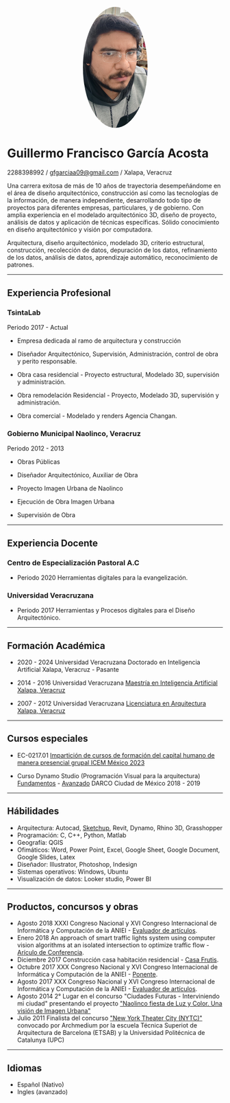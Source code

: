 <p align="center">
<img src="Figuras/foto.jpg" alt="Descripción de la imagen" width="151" height="282.3" style="border-radius:50%;" />
</p>

# Guillermo Francisco García Acosta
2288398992 / gfgarciaa09@gmail.com / Xalapa, Veracruz

Una carrera exitosa de más de 10 años de trayectoria desempeñándome en el área de diseño arquitectónico, construcción así como las tecnologías de la información, de manera independiente, desarrollando todo tipo de proyectos para diferentes empresas, particulares, y de gobierno. Con amplia experiencia en el modelado arquitectónico 3D, diseño de proyecto, análisis de datos y aplicación de técnicas específicas. Sólido conocimiento en diseño arquitectónico y visión por computadora.

Arquitectura, diseño arquitectónico, modelado 3D, criterio estructural, construcción, recolección de datos, depuración de los datos, refinamiento de los datos, análisis de datos, aprendizaje automático, reconocimiento de patrones.

---

## Experiencia Profesional
### TsintaLab
Periodo 2017 - Actual
- Empresa dedicada al ramo de arquitectura y construcción

- Diseñador Arquitectónico, Supervisión, Administración, control de obra y perito responsable.

- Obra casa residencial - Proyecto estructural, Modelado 3D, supervisión y administración.
- Obra remodelación Residencial - Proyecto, Modelado 3D, supervisión y administración.
- Obra comercial - Modelado y renders Agencia Changan.

### Gobierno Municipal Naolinco, Veracruz
Periodo 2012 - 2013
- Obras Públicas
- Diseñador Arquitectónico, Auxiliar de Obra

- Proyecto Imagen Urbana de Naolinco
- Ejecución de Obra Imagen Urbana
- Supervisión de Obra

---

## Experiencia Docente
### Centro de Especialización Pastoral A.C
- Periodo 2020
Herramientas digitales para la evangelización.

### Universidad Veracruzana
- Periodo 2017
Herramientas y Procesos digitales para el Diseño Arquitectónico.

---

## Formación Académica
- 2020 - 2024
Universidad Veracruzana
Doctorado en Inteligencia Artificial
Xalapa, Veracruz - Pasante

- 2014 - 2016
Universidad Veracruzana
[Maestría en Inteligencia Artificial
Xalapa, Veracruz](https://github.com/TsintaLab/cvu-guillermo-francisco-garcia-acosta/blob/main/Figuras/fAcademica/Diapositiva3.PNG)

- 2007 - 2012
Universidad Veracruzana
[Licenciatura en Arquitectura
Xalapa, Veracruz](https://github.com/TsintaLab/cvu-guillermo-francisco-garcia-acosta/blob/main/Figuras/fAcademica/Diapositiva4.PNG)

---

## Cursos especiales
- EC-0217.01
[Impartición de cursos de formación del capital humano de manera presencial grupal
ICEM México
2023](https://github.com/TsintaLab/cvu-guillermo-francisco-garcia-acosta/blob/main/Figuras/Cursos/CVU1.png)

- Curso Dynamo Studio (Programación Visual para la arquitectura) [Fundamentos](https://github.com/TsintaLab/cvu-guillermo-francisco-garcia-acosta/blob/main/Figuras/Cursos/Diapositiva1_1.PNG) - [Avanzado](https://github.com/TsintaLab/cvu-guillermo-francisco-garcia-acosta/blob/main/Figuras/Cursos/Diapositiva2_2.PNG)
DARCO
Ciudad de México
2018 - 2019

---

## Hábilidades
- Arquitectura: Autocad, [Sketchup](https://github.com/TsintaLab/cvu-guillermo-francisco-garcia-acosta/blob/main/Figuras/Cursos/Diapositiva7_7.PNG), Revit, Dynamo, Rhino 3D, Grasshopper
- Programación: C, C++, Python, Matlab
- Geografía: QGIS 
- Ofimáticos: Word, Power Point, Excel, Google Sheet, Google Document, Google Slides, Latex
- Diseñador: Illustrator, Photoshop, Indesign
- Sistemas operativos: Windows, Ubuntu
- Visualización de datos: Looker studio, Power BI

---

## Productos, concursos y obras
- Agosto 2018 XXXI Congreso Nacional y XVI Congreso Internacional de Informática y Computación de la ANIEI - [Evaluador de artículos](https://github.com/TsintaLab/cvu-guillermo-francisco-garcia-acosta/blob/main/Figuras/ANIEI/Diapositiva5_5.PNG).
- Enero 2018 An approach of smart traffic lights system using computer vision algorithms at an isolated intersection to optimize traffic flow - [Arículo de Conferencia](https://www.researchgate.net/publication/320880259_An_approach_of_smart_traffic_lights_system_using_computer_vision_algorithms_at_an_isolated_intersection_to_optimize_traffic_flow).
- Diciembre 2017 Construcción casa habitación residencial - [Casa Frutis](https://github.com/TsintaLab/cvu-guillermo-francisco-garcia-acosta/tree/main/Figuras/casaFrutis).
- Octubre 2017 XXX Congreso Nacional y XVI Congreso Internacional de Informática y Computación de la ANIEI - [Ponente](https://github.com/TsintaLab/cvu-guillermo-francisco-garcia-acosta/blob/main/Figuras/ANIEI/Diapositiva4_4.PNG).
- Agosto 2017 XXX Congreso Nacional y XVI Congreso Internacional de Informática y Computación de la ANIEI - [Evaluador de artículos](https://github.com/TsintaLab/cvu-guillermo-francisco-garcia-acosta/blob/main/Figuras/ANIEI/Diapositiva6_6.PNG).
- Agosto 2014 2° Lugar en el concurso "Ciudades Futuras - Interviniendo mi ciudad" presentando el proyecto ["Naolinco fiesta de Luz y Color. Una visión de Imagen Urbana"](https://github.com/TsintaLab/cvu-guillermo-francisco-garcia-acosta/tree/main/Figuras/ImagenUrbana)
- Julio 2011 Finalista del concurso ["New York Theater City (NYTC)"](https://github.com/TsintaLab/cvu-guillermo-francisco-garcia-acosta/tree/main/Figuras/NYTC) convocado por Archmedium por la escuela Técnica Superiot de Arquitectura de Barcelona (ETSAB) y la Universidad Politécnica de Catalunya (UPC)

---

## Idiomas
- Español (Nativo)
- Ingles (avanzado)
